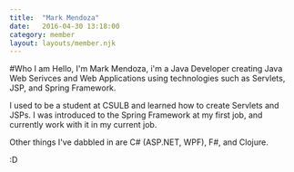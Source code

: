 ```yaml
---
title:  "Mark Mendoza"
date:   2016-04-30 13:18:00
category: member
layout: layouts/member.njk
---
```


#Who I am
Hello, I'm Mark Mendoza, i'm a Java Developer creating Java Web Serivces and Web Applications using technologies such as Servlets, JSP, and Spring Framework. 

I used to be a student at CSULB and learned how to create Servlets and JSPs. I was introduced to the Spring Framework at my first job, and currently work with it in my current job. 

Other things I've dabbled in are C# (ASP.NET, WPF), F#, and Clojure. 

:D